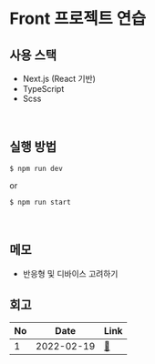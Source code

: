 # Front 프로젝트 연습

## 사용 스택

- Next.js (React 기반)
- TypeScript
- Scss

<br/>

## 실행 방법

```Shell
$ npm run dev
```

or

```Shell
$ npm run start
```

<br/>

## 메모

- 반응형 및 디바이스 고려하기

## 회고

| No  | Date       | Link                                                                           |
| --- | ---------- | ------------------------------------------------------------------------------ |
| 1   | 2022-02-19 | [:link:](https://github.com/gaeundev/study-log/blob/main/retrospect/220219.md) |
